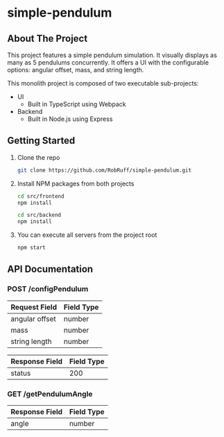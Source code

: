 # simple-pendulum


<!-- ABOUT THE PROJECT -->
## About The Project

This project features a simple pendulum simulation. It visually displays as many as 5 pendulums concurrently. It offers a UI with the configurable options: angular offset, mass, and string length.

This monolith project is composed of two executable sub-projects:
- UI
    - Built in TypeScript using Webpack
- Backend
    - Built in Node.js using Express


## Getting Started

1. Clone the repo
   ```sh
   git clone https://github.com/RobRuff/simple-pendulum.git
   ```
2. Install NPM packages from both projects
   ```sh
   cd src/frontend
   npm install
   ```

   ```sh
   cd src/backend
   npm install
   ```
4. You can execute all servers from the project root
   ```sh
   npm start
   ```

## API Documentation

### POST /configPendulum
| Request Field    | Field Type |
| --------         | -------    |
| angular offset   | number     |
| mass             | number     |
| string length    | number     |

| Response Field   | Field Type |
| --------         | -------    |
| status           | 200        |

### GET /getPendulumAngle

| Response Field   | Field Type |
| --------         | -------    |
| angle            | number     |
